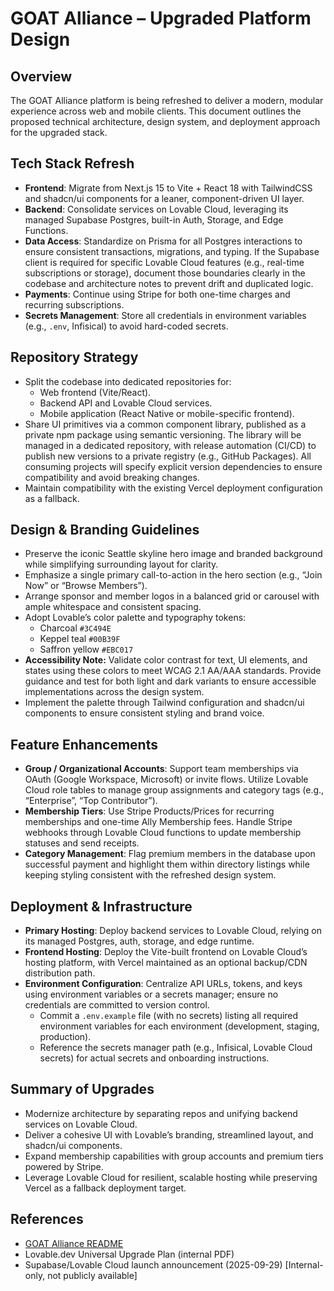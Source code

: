 # GOAT Alliance – Upgraded Platform Design

## Overview
The GOAT Alliance platform is being refreshed to deliver a modern, modular experience across web and mobile clients. This document outlines the proposed technical architecture, design system, and deployment approach for the upgraded stack.

## Tech Stack Refresh
- **Frontend**: Migrate from Next.js 15 to Vite + React 18 with TailwindCSS and shadcn/ui components for a leaner, component-driven UI layer.
- **Backend**: Consolidate services on Lovable Cloud, leveraging its managed Supabase Postgres, built-in Auth, Storage, and Edge Functions.
- **Data Access**: Standardize on Prisma for all Postgres interactions to ensure consistent transactions, migrations, and typing. If the Supabase client is required for specific Lovable Cloud features (e.g., real-time subscriptions or storage), document those boundaries clearly in the codebase and architecture notes to prevent drift and duplicated logic.
- **Payments**: Continue using Stripe for both one-time charges and recurring subscriptions.
- **Secrets Management**: Store all credentials in environment variables (e.g., `.env`, Infisical) to avoid hard-coded secrets.

## Repository Strategy
- Split the codebase into dedicated repositories for:
  - Web frontend (Vite/React).
  - Backend API and Lovable Cloud services.
  - Mobile application (React Native or mobile-specific frontend).
- Share UI primitives via a common component library, published as a private npm package using semantic versioning. The library will be managed in a dedicated repository, with release automation (CI/CD) to publish new versions to a private registry (e.g., GitHub Packages). All consuming projects will specify explicit version dependencies to ensure compatibility and avoid breaking changes.
- Maintain compatibility with the existing Vercel deployment configuration as a fallback.

## Design & Branding Guidelines
- Preserve the iconic Seattle skyline hero image and branded background while simplifying surrounding layout for clarity.
- Emphasize a single primary call-to-action in the hero section (e.g., “Join Now” or “Browse Members”).
- Arrange sponsor and member logos in a balanced grid or carousel with ample whitespace and consistent spacing.
- Adopt Lovable’s color palette and typography tokens:
  - Charcoal `#3C494E`
  - Keppel teal `#00B39F`
  - Saffron yellow `#EBC017`
- **Accessibility Note:** Validate color contrast for text, UI elements, and states using these colors to meet WCAG 2.1 AA/AAA standards. Provide guidance and test for both light and dark variants to ensure accessible implementations across the design system.
- Implement the palette through Tailwind configuration and shadcn/ui components to ensure consistent styling and brand voice.

## Feature Enhancements
- **Group / Organizational Accounts**: Support team memberships via OAuth (Google Workspace, Microsoft) or invite flows. Utilize Lovable Cloud role tables to manage group assignments and category tags (e.g., “Enterprise”, “Top Contributor”).
- **Membership Tiers**: Use Stripe Products/Prices for recurring memberships and one-time Ally Membership fees. Handle Stripe webhooks through Lovable Cloud functions to update membership statuses and send receipts.
- **Category Management**: Flag premium members in the database upon successful payment and highlight them within directory listings while keeping styling consistent with the refreshed design system.

## Deployment & Infrastructure
- **Primary Hosting**: Deploy backend services to Lovable Cloud, relying on its managed Postgres, auth, storage, and edge runtime.
- **Frontend Hosting**: Deploy the Vite-built frontend on Lovable Cloud’s hosting platform, with Vercel maintained as an optional backup/CDN distribution path.
- **Environment Configuration**: Centralize API URLs, tokens, and keys using environment variables or a secrets manager; ensure no credentials are committed to version control.
  - Commit a `.env.example` file (with no secrets) listing all required environment variables for each environment (development, staging, production).
  - Reference the secrets manager path (e.g., Infisical, Lovable Cloud secrets) for actual secrets and onboarding instructions.

## Summary of Upgrades
- Modernize architecture by separating repos and unifying backend services on Lovable Cloud.
- Deliver a cohesive UI with Lovable’s branding, streamlined layout, and shadcn/ui components.
- Expand membership capabilities with group accounts and premium tiers powered by Stripe.
- Leverage Lovable Cloud for resilient, scalable hosting while preserving Vercel as a fallback deployment target.

## References
- [GOAT Alliance README](../README.md)
- Lovable.dev Universal Upgrade Plan (internal PDF)
- Supabase/Lovable Cloud launch announcement (2025-09-29) [Internal-only, not publicly available]
